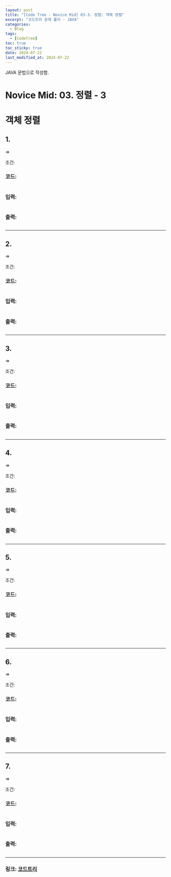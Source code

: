 ```yaml
---
layout: post
title: "[Code Tree - Novice Mid] 03-3. 정렬: 객체 정렬"
excerpt: "코드트리 문제 풀이 - JAVA"
categories:
  - Blog
tags:
  - [CodeTree]
toc: true
toc_sticky: true
date: 2024-07-22
last_modified_at: 2024-07-22
---
```


JAVA 문법으로 작성함.

# Novice Mid: 03. 정렬 - 3

# 객체 정렬

## 1. 
 
=> 

조건: 

### 코드:

```java

```

### 입력:

```

```

### 출력:

```

```

---

## 2.

=> 

조건: 

### 코드:

```java

```

### 입력:

```

```

### 출력:

```

```

---

## 3. 

=> 

조건: 

### 코드:

```java

```

### 입력:

```

```

### 출력:

```

```

---

## 4. 

=>

조건: 

### 코드:

```java

```

### 입력:

```

```

### 출력:

```

```

---

## 5. 

=> 

조건: 

### 코드:

```java

```

### 입력:

```

```

### 출력:

```

```

---

## 6. 

=> 

조건:

### 코드:

```java

```

### 입력:

```

```

### 출력:

```

```

---
## 7. 

=> 

조건: 

### 코드:

```java

```

### 입력:

```

```

### 출력:

```

```
---

### 링크: [코드트리](https://www.codetree.ai/missions/5/problems/007?&utm_source=clipboard&utm_medium=text)
